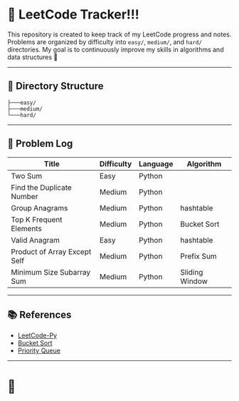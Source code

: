 # 🚀 LeetCode Tracker!!!

This repository is created to keep track of my LeetCode progress and notes. Problems are organized by difficulty into `easy/`, `medium/`, and `hard/` directories. My goal is to continuously improve my skills in algorithms and data structures 💪

---

## 📂 Directory Structure

```
├───easy/
├───medium/
└───hard/
```

---

## 📖 Problem Log

| Title                        | Difficulty | Language | Algorithm      |
| ---------------------------- | ---------- | -------- | -------------- |
| Two Sum                      | Easy       | Python   |                |
| Find the Duplicate Number    | Medium     | Python   |                |
| Group Anagrams               | Medium     | Python   | hashtable      |
| Top K Frequent Elements      | Medium     | Python   | Bucket Sort    |
| Valid Anagram                | Easy       | Python   | hashtable      |
| Product of Array Except Self | Medium     | Python   | Prefix Sum     |
| Minimum Size Subarray Sum    | Medium     | Python   | Sliding Window |

---

## 📚 References

- [LeetCode-Py](https://github.com/itcharge/LeetCode-Py/)
- [Bucket Sort](https://hackmd.io/@meyr543/H1xfQewz5)
- [Priority Queue](https://medium.com/@chacha0519/%E8%B3%87%E6%96%99%E7%B5%90%E6%A7%8B-priority-queue-28838a492a58)

---

# 🚀
